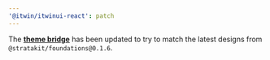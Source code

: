```yaml
---
'@itwin/itwinui-react': patch
---
```


The [**theme bridge**](https://github.com/iTwin/iTwinUI/wiki/StrataKit-theme-bridge) has been updated to try to match the latest designs from `@stratakit/foundations@0.1.6`.

